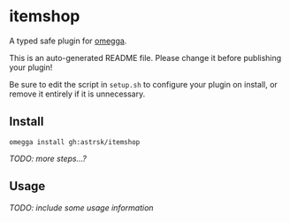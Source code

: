 <!--

When uploading your plugin to github/gitlab
start your repo name with "omegga-"

example: https://github.com/astrsk/omegga-itemshop

Your plugin will be installed via omegga install gh:astrsk/itemshop

-->

# itemshop

A typed safe plugin for [omegga](https://github.com/brickadia-community/omegga).

This is an auto-generated README file. Please change it before publishing your plugin!

Be sure to edit the script in `setup.sh` to configure your plugin on install, or
remove it entirely if it is unnecessary.

## Install

`omegga install gh:astrsk/itemshop`

_TODO: more steps...?_

## Usage

_TODO: include some usage information_
